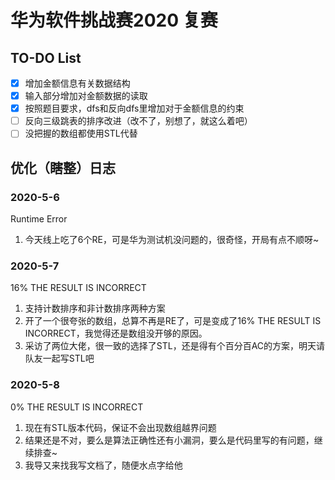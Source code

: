 # 华为软件挑战赛2020 复赛

## TO-DO List

 - [x] 增加金额信息有关数据结构
 - [x] 输入部分增加对金额数据的读取
 - [x] 按照题目要求，dfs和反向dfs里增加对于金额信息的约束
 - [ ] 反向三级跳表的排序改进（改不了，别想了，就这么着吧）
 - [ ] 没把握的数组都使用STL代替

## 优化（瞎整）日志

### 2020-5-6

Runtime Error
 
1. 今天线上吃了6个RE，可是华为测试机没问题的，很奇怪，开局有点不顺呀~

### 2020-5-7

16% THE RESULT IS INCORRECT

1. 支持计数排序和非计数排序两种方案
2. 开了一个很夸张的数组，总算不再是RE了，可是变成了16% THE RESULT IS INCORRECT，我觉得还是数组没开够的原因。
3. 采访了两位大佬，很一致的选择了STL，还是得有个百分百AC的方案，明天请队友一起写STL吧

### 2020-5-8

0% THE RESULT IS INCORRECT

1. 现在有STL版本代码，保证不会出现数组越界问题
2. 结果还是不对，要么是算法正确性还有小漏洞，要么是代码里写的有问题，继续排查~
3. 我导又来找我写文档了，随便水点字给他
